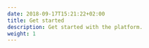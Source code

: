 ```yaml
---
date: 2018-09-17T15:21:22+02:00
title: Get started
description: Get started with the platform.
weight: 1
---
```


